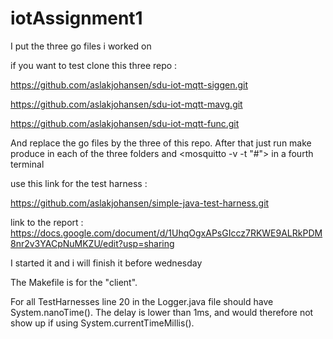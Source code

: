 # iotAssignment1

I put the three go files i worked on 

if you want to test clone this three repo :

https://github.com/aslakjohansen/sdu-iot-mqtt-siggen.git

https://github.com/aslakjohansen/sdu-iot-mqtt-mavg.git

https://github.com/aslakjohansen/sdu-iot-mqtt-func.git


And replace the go files by the three of this repo. After that just run make produce in each of the three folders and <mosquitto -v -t "#"> in a fourth terminal

use this link for the test harness : 

https://github.com/aslakjohansen/simple-java-test-harness.git

link to the report : https://docs.google.com/document/d/1UhqOgxAPsGIccz7RKWE9ALRkPDM8nr2v3YACpNuMKZU/edit?usp=sharing

I started it and i will finish it before wednesday

The Makefile is for the "client".

For all TestHarnesses line 20 in the Logger.java file should have System.nanoTime().
The delay is lower than 1ms, and would therefore not show up if using System.currentTimeMillis().
